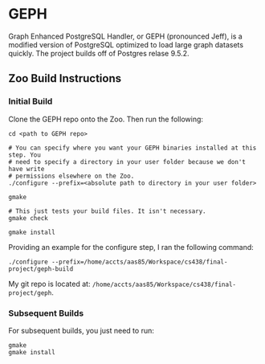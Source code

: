 # GEPH

Graph Enhanced PostgreSQL Handler, or GEPH (pronounced Jeff), is a modified version of PostgreSQL optimized to load large graph datasets quickly. The project builds off of Postgres relase 9.5.2.

## Zoo Build Instructions

### Initial Build

Clone the GEPH repo onto the Zoo. Then run the following:
```
cd <path to GEPH repo>

# You can specify where you want your GEPH binaries installed at this step. You
# need to specify a directory in your user folder because we don't have write
# permissions elsewhere on the Zoo.
./configure --prefix=<absolute path to directory in your user folder>

gmake

# This just tests your build files. It isn't necessary.
gmake check

gmake install
```

Providing an example for the configure step, I ran the following command:
```
./configure --prefix=/home/accts/aas85/Workspace/cs438/final-project/geph-build
```
My git repo is located at: ```/home/accts/aas85/Workspace/cs438/final-project/geph```.

### Subsequent Builds

For subsequent builds, you just need to run:
```
gmake
gmake install
```
